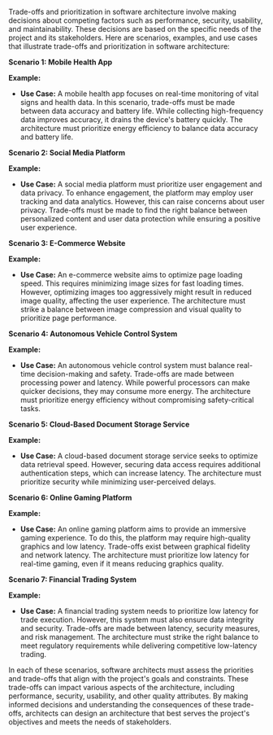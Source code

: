 Trade-offs and prioritization in software architecture involve making decisions about competing factors such as performance, security, usability, and maintainability. These decisions are based on the specific needs of the project and its stakeholders. Here are scenarios, examples, and use cases that illustrate trade-offs and prioritization in software architecture:

**Scenario 1: Mobile Health App**

**Example:**

- **Use Case:** A mobile health app focuses on real-time monitoring of vital signs and health data. In this scenario, trade-offs must be made between data accuracy and battery life. While collecting high-frequency data improves accuracy, it drains the device's battery quickly. The architecture must prioritize energy efficiency to balance data accuracy and battery life.

**Scenario 2: Social Media Platform**

**Example:**

- **Use Case:** A social media platform must prioritize user engagement and data privacy. To enhance engagement, the platform may employ user tracking and data analytics. However, this can raise concerns about user privacy. Trade-offs must be made to find the right balance between personalized content and user data protection while ensuring a positive user experience.

**Scenario 3: E-Commerce Website**

**Example:**

- **Use Case:** An e-commerce website aims to optimize page loading speed. This requires minimizing image sizes for fast loading times. However, optimizing images too aggressively might result in reduced image quality, affecting the user experience. The architecture must strike a balance between image compression and visual quality to prioritize page performance.

**Scenario 4: Autonomous Vehicle Control System**

**Example:**

- **Use Case:** An autonomous vehicle control system must balance real-time decision-making and safety. Trade-offs are made between processing power and latency. While powerful processors can make quicker decisions, they may consume more energy. The architecture must prioritize energy efficiency without compromising safety-critical tasks.

**Scenario 5: Cloud-Based Document Storage Service**

**Example:**

- **Use Case:** A cloud-based document storage service seeks to optimize data retrieval speed. However, securing data access requires additional authentication steps, which can increase latency. The architecture must prioritize security while minimizing user-perceived delays.

**Scenario 6: Online Gaming Platform**

**Example:**

- **Use Case:** An online gaming platform aims to provide an immersive gaming experience. To do this, the platform may require high-quality graphics and low latency. Trade-offs exist between graphical fidelity and network latency. The architecture must prioritize low latency for real-time gaming, even if it means reducing graphics quality.

**Scenario 7: Financial Trading System**

**Example:**

- **Use Case:** A financial trading system needs to prioritize low latency for trade execution. However, this system must also ensure data integrity and security. Trade-offs are made between latency, security measures, and risk management. The architecture must strike the right balance to meet regulatory requirements while delivering competitive low-latency trading.

In each of these scenarios, software architects must assess the priorities and trade-offs that align with the project's goals and constraints. These trade-offs can impact various aspects of the architecture, including performance, security, usability, and other quality attributes. By making informed decisions and understanding the consequences of these trade-offs, architects can design an architecture that best serves the project's objectives and meets the needs of stakeholders.
